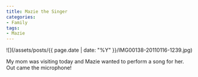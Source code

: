 ```yaml
---
title: Mazie the Singer
categories:
- Family
tags:
- Mazie
---
```


![](/assets/posts/{{ page.date | date: "%Y" }}/IMG00138-20110116-1239.jpg)
  



My mom was visiting today and Mazie wanted to perform a song for her. Out came the microphone!
